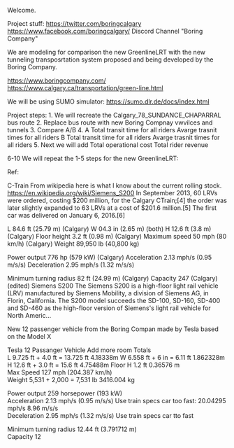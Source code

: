Welcome.

Project stuff:
https://twitter.com/boringcalgary
https://www.facebook.com/boringcalgary/
Discord Channel "Boring Company"


We are modeling for comparison the new GreenlineLRT with the new tunneling transposrtation system proposed and being developed by the Boring Company.

https://www.boringcompany.com/
https://www.calgary.ca/transportation/green-line.html

We will be using SUMO simulator:
https://sumo.dlr.de/docs/index.html


Project steps:
1.
We will recreate the Calgary_78_SUNDANCE_CHAPARRAL bus route
2.
Replace bus route with new Boring Compnay vwvilces and tunnels
3.
Compare A/B
4.
A
Total transit time for all riders
Avarge trasnit times for all riders
B
Total transit time for all riders
Avarge trasnit times for all riders
5.
Next we will add
Total operational cost
Total rider revenue

6-10
We will repeat the 1-5 steps for the new GreenlineLRT:



Ref:

C-Train
From wikipedia here is what I know about the current rolling stock. https://en.wikipedia.org/wiki/Siemens_S200
In September 2013, 60 LRVs were ordered, costing $200 million, for the Calgary CTrain;[4] the order was later slightly expanded to 63 LRVs at a cost of $201.6 million.[5] The first car was delivered on January 6, 2016.[6]

L 84.6 ft (25.79 m) (Calgary)
W 04.3 in (2.65 m) (both)
H 12.6 ft (3.8 m) (Calgary)
Floor height    3.2 ft (0.98 m) (Calgary)
Maximum speed    50 mph (80 km/h) (Calgary)
Weight    89,950 lb (40,800 kg)

Power output    776 hp (579 kW) (Calgary)
Acceleration    2.13 mph/s (0.95 m/s/s)
Deceleration    2.95 mph/s (1.32 m/s/s)

Minimum turning radius    82 ft (24.99 m) (Calgary)
Capacity    247 (Calgary)(edited)
Siemens S200
The Siemens S200 is a high-floor light rail vehicle (LRV) manufactured by Siemens Mobility, a division of Siemens AG, in Florin, California. The S200 model succeeds the SD-100, SD-160, SD-400 and SD-460 as the high-floor version of Siemens's light rail vehicle for North Americ...



New 12 passenger vehicle from the Boring Compan made by Tesla based on the Model X

Tesla 12 Passanger Vehicle 	Add more room	Totals	
L	9.725 ft 	+ 4.0 ft 	= 13.725 ft  	4.18338m
W	6.558 ft 	+ 6 in 	= 6.11 ft  	1.862328m
H	12.6 ft 	+ 3.0 ft 	= 15.6 ft  	4.75488m
Floor H	1.2 ft   0.36576 m			
Max Speed	127 mph (204.387 km/h) 			
Weight	5,531 + 2,000 = 7,531 lb			3416.004 kg
				
Power output	259 horsepower (193 kW) 			
Acceleration	2.13 mph/s (0.95 m/s/s) 	Use train specs car too fast: 20.04295 mph/s 8.96 m/s/s		
Deceleration	2.95 mph/s (1.32 m/s/s) 	Use train specs car tto fast 		
				
Minimum turning radius	12.44 ft (3.791712 m)			
Capacity	12			













